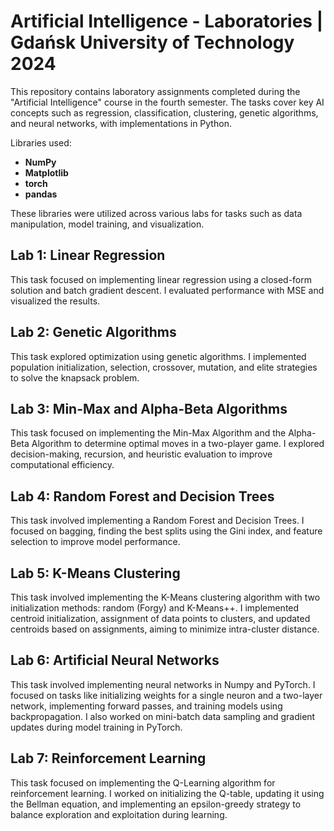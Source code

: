 # Artificial Intelligence - Laboratories | Gdańsk University of Technology 2024

This repository contains laboratory assignments completed during the "Artificial Intelligence" course in the fourth semester. The tasks cover key AI concepts such as regression, classification, clustering, genetic algorithms, and neural networks, with implementations in Python.

Libraries used:
- **NumPy**
- **Matplotlib**
- **torch**
-  **pandas**

These libraries were utilized across various labs for tasks such as data manipulation, model training, and visualization.

## Lab 1: Linear Regression

This task focused on implementing linear regression using a closed-form solution and batch gradient descent. I evaluated performance with MSE and visualized the results.

## Lab 2: Genetic Algorithms

This task explored optimization using genetic algorithms. I implemented population initialization, selection, crossover, mutation, and elite strategies to solve the knapsack problem.

## Lab 3: Min-Max and Alpha-Beta Algorithms

This task focused on implementing the Min-Max Algorithm and the Alpha-Beta Algorithm to determine optimal moves in a two-player game. I explored decision-making, recursion, and heuristic evaluation to improve computational efficiency.

## Lab 4: Random Forest and Decision Trees

This task involved implementing a Random Forest and Decision Trees. I focused on bagging, finding the best splits using the Gini index, and feature selection to improve model performance.

## Lab 5: K-Means Clustering

This task involved implementing the K-Means clustering algorithm with two initialization methods: random (Forgy) and K-Means++. I implemented centroid initialization, assignment of data points to clusters, and updated centroids based on assignments, aiming to minimize intra-cluster distance.

## Lab 6: Artificial Neural Networks

This task involved implementing neural networks in Numpy and PyTorch. I focused on tasks like initializing weights for a single neuron and a two-layer network, implementing forward passes, and training models using backpropagation. I also worked on mini-batch data sampling and gradient updates during model training in PyTorch.

## Lab 7: Reinforcement Learning 

This task focused on implementing the Q-Learning algorithm for reinforcement learning. I worked on initializing the Q-table, updating it using the Bellman equation, and implementing an epsilon-greedy strategy to balance exploration and exploitation during learning.
